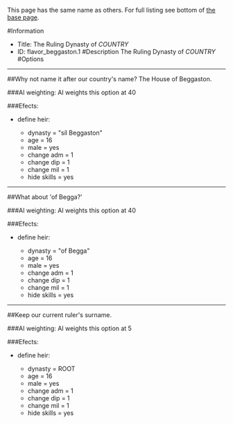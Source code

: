 This page has the same name as others. For full listing see bottom of [the base page](the_ruling_dynasty_of_country22.md).

#Information
 - Title: The Ruling Dynasty of $COUNTRY$
 - ID: flavor_beggaston.1
#Description
The Ruling Dynasty of $COUNTRY$
#Options

___
##Why not name it after our country's name? The House of Beggaston.

###AI weighting:
AI weights this option at 40


###Efects:<ul><li>define heir:</li><ul><li>dynasty = "síl Beggaston"</li><li>age = 16</li><li>male = yes</li><li>change adm = 1</li><li>change dip = 1</li><li>change mil = 1</li><li>hide skills = yes</li></ul></ul>

___
##What about 'of Begga?'

###AI weighting:
AI weights this option at 40


###Efects:<ul><li>define heir:</li><ul><li>dynasty = "of Begga"</li><li>age = 16</li><li>male = yes</li><li>change adm = 1</li><li>change dip = 1</li><li>change mil = 1</li><li>hide skills = yes</li></ul></ul>

___
##Keep our current ruler's surname.

###AI weighting:
AI weights this option at 5


###Efects:<ul><li>define heir:</li><ul><li>dynasty = ROOT</li><li>age = 16</li><li>male = yes</li><li>change adm = 1</li><li>change dip = 1</li><li>change mil = 1</li><li>hide skills = yes</li></ul></ul>
